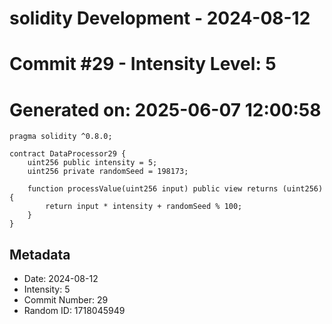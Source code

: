 ﻿# solidity Development - 2024-08-12
# Commit #29 - Intensity Level: 5
# Generated on: 2025-06-07 12:00:58
```solidity
pragma solidity ^0.8.0;

contract DataProcessor29 {
    uint256 public intensity = 5;
    uint256 private randomSeed = 198173;

    function processValue(uint256 input) public view returns (uint256) {
        return input * intensity + randomSeed % 100;
    }
}
```
## Metadata
- Date: 2024-08-12
- Intensity: 5
- Commit Number: 29
- Random ID: 1718045949
